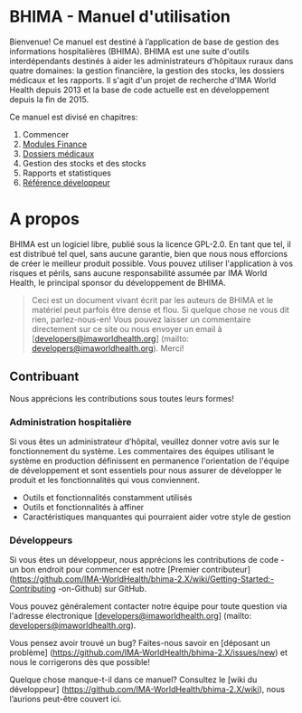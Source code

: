 # BHIMA - Manuel d'utilisation

Bienvenue! Ce manuel est destiné à l’application de base de gestion des informations hospitalières \(BHIMA\). BHIMA est une suite d'outils interdépendants destinés à aider les administrateurs d'hôpitaux ruraux dans quatre domaines: la gestion financière, la gestion des stocks, les dossiers médicaux et les rapports. Il s'agit d'un projet de recherche d'IMA World Health depuis 2013 et la base de code actuelle est en développement depuis la fin de 2015.

Ce manuel est divisé en chapitres:

1. Commencer
2. [Modules Finance](./finance/index.md)
3. [Dossiers médicaux](./medical-records/index.md)
4. Gestion des stocks et des stocks
5. Rapports et statistiques
6. [Référence développeur](./for-developers/index.md)

# A propos

BHIMA est un logiciel libre, publié sous la licence GPL-2.0. En tant que tel, il est distribué tel quel, sans aucune garantie, bien que nous nous efforcions de créer le meilleur produit possible. Vous pouvez utiliser l'application à vos risques et périls, sans aucune responsabilité assumée par IMA World Health, le principal sponsor du développement de BHIMA.

> Ceci est un document vivant écrit par les auteurs de BHIMA et le matériel peut parfois être dense et flou. Si quelque chose ne vous dit rien, parlez-nous-en! Vous pouvez laisser un commentaire directement sur ce site ou nous envoyer un email à [developers@imaworldhealth.org] (mailto: developers@imaworldhealth.org). Merci!

## Contribuant

Nous apprécions les contributions sous toutes leurs formes!

### Administration hospitalière

Si vous êtes un administrateur d’hôpital, veuillez donner votre avis sur le fonctionnement du système. Les commentaires des équipes utilisant le système en production définissent en permanence l'orientation de l'équipe de développement et sont essentiels pour nous assurer de développer le produit et les fonctionnalités qui vous conviennent.

* Outils et fonctionnalités constamment utilisés
* Outils et fonctionnalités à affiner
* Caractéristiques manquantes qui pourraient aider votre style de gestion

### Développeurs

Si vous êtes un développeur, nous apprécions les contributions de code - un bon endroit pour commencer est notre [Premier contributeur] (https://github.com/IMA-WorldHealth/bhima-2.X/wiki/Getting-Started:-Contributing -on-Github) sur GitHub.

Vous pouvez généralement contacter notre équipe pour toute question via l'adresse électronique [developers@imaworldhealth.org] (mailto: developers@imaworldhealth.org).

Vous pensez avoir trouvé un bug? Faites-nous savoir en [déposant un problème] (https://github.com/IMA-WorldHealth/bhima-2.X/issues/new) et nous le corrigerons dès que possible!

Quelque chose manque-t-il dans ce manuel? Consultez le [wiki du développeur] (https://github.com/IMA-WorldHealth/bhima-2.X/wiki), nous l’aurions peut-être couvert ici.